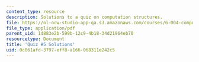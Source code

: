 ```yaml
---
content_type: resource
description: Solutions to a quiz on computation structures.
file: https://ol-ocw-studio-app-qa.s3.amazonaws.com/courses/6-004-computation-structures-spring-2009/0c061afd3797eff8a166068311e242c5_MIT6_004s09_quiz05_sol.pdf
file_type: application/pdf
parent_uid: 1d883e2b-599b-12c9-4b18-34d21964eb70
resourcetype: Document
title: 'Quiz #5 Solutions'
uid: 0c061afd-3797-eff8-a166-068311e242c5
---
```

